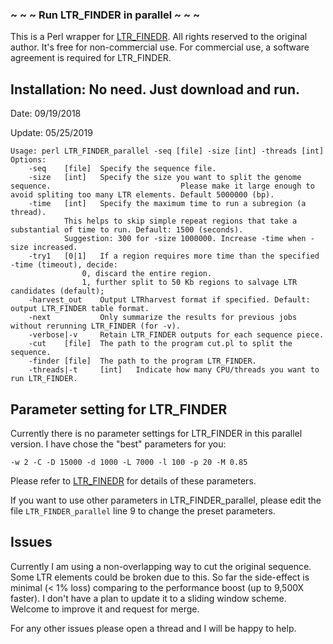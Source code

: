 ### ~ ~ ~ Run LTR_FINDER in parallel ~ ~ ~
This is a Perl wrapper for [LTR_FINEDR](https://github.com/xzhub/LTR_Finder). All rights reserved to the original author. It's free for non-commercial use. For commercial use, a software agreement is required for LTR_FINDER.

## Installation: No need. Just download and run.

Date: 09/19/2018

Update: 05/25/2019

	Usage: perl LTR_FINDER_parallel -seq [file] -size [int] -threads [int]  
	Options:
		-seq    [file]  Specify the sequence file.
		-size   [int]   Specify the size you want to split the genome sequence.  							Please make it large enough to avoid spliting too many LTR elements. Default 5000000 (bp).  			 
		-time   [int]   Specify the maximum time to run a subregion (a thread).
				This helps to skip simple repeat regions that take a substantial of time to run. Default: 1500 (seconds).
				Suggestion: 300 for -size 1000000. Increase -time when -size increased.  
		-try1   [0|1]   If a region requires more time than the specified -time (timeout), decide:  
					0, discard the entire region.
					1, further split to 50 Kb regions to salvage LTR candidates (default);
		-harvest_out    Output LTRharvest format if specified. Default: output LTR_FINDER table format.
		-next           Only summarize the results for previous jobs without rerunning LTR_FINDER (for -v).
		-verbose|-v     Retain LTR_FINDER outputs for each sequence piece.
		-cut    [file]  The path to the program cut.pl to split the sequence.
		-finder [file]  The path to the program LTR_FINDER.
		-threads|-t     [int]   Indicate how many CPU/threads you want to run LTR_FINDER.


## Parameter setting for LTR_FINDER
Currently there is no parameter settings for LTR_FINDER in this parallel version. I have chose the "best" parameters for you:

	-w 2 -C -D 15000 -d 1000 -L 7000 -l 100 -p 20 -M 0.85

Please refer to [LTR_FINEDR](https://github.com/xzhub/LTR_Finder) for details of these parameters.

If you want to use other parameters in LTR_FINDER_parallel, please edit the file `LTR_FINDER_parallel` line 9 to change the preset parameters.

## Issues
Currently I am using a non-overlapping way to cut the original sequence. Some LTR elements could be broken due to this. So far the side-effect is minimal (< 1% loss) comparing to the performance boost (up to 9,500X faster). I don't have a plan to update it to a sliding window scheme. Welcome to improve it and request for merge.

For any other issues please open a thread and I will be happy to help.
